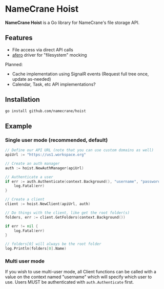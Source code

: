# NameCrane Hoist

**NameCrane Hoist** is a Go library for NameCrane's file storage API.

## Features

- File access via direct API calls
- [afero](https://github.com/spf13/afero) driver for "filesystem" mocking

Planned:

- Cache implementation using SignalR events (Request full tree once, update as-needed)
- Calendar, Task, etc API implementations?

## Installation

```bash
go install github.com/namecrane/hoist
```

## Example

### Single user mode (recommended, default)
```go
// Define our API URL (note that you can use custom domains as well)
apiUrl := "https://us1.workspace.org"

// Create an auth manager
auth := hoist.NewAuthManager(apiUrl)

// Authenticate a user
if err := auth.Authenticate(context.Background(), "username", "password", ""); err != nil {
	log.Fatal(err)
}

// Create a client
client := hoist.NewClient(apiUrl, auth)

// Do things with the client, like get the root folder(s)
folders, err := client.GetFolders(context.Background())

if err != nil {
	log.Fatal(err)
}

// folders[0] will always be the root folder
log.Println(folders[0].Name)
```

### Multi user mode

If you wish to use multi-user mode, all Client functions can be called with a value on the context named "username"
which will specify which user to use. Users MUST be authenticated with `auth.Authenticate` first.